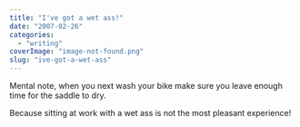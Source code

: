 ```yaml
---
title: "I've got a wet ass!"
date: "2007-02-26"
categories: 
  - "writing"
coverImage: "image-not-found.png"
slug: "ive-got-a-wet-ass"
---
```


Mental note, when you next wash your bike make sure you leave enough time for the saddle to dry.

Because sitting at work with a wet ass is not the most pleasant experience!
